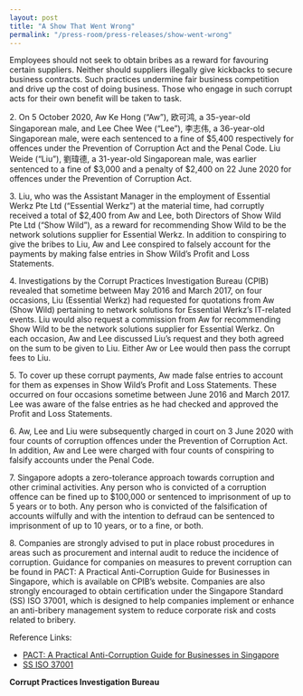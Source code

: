 ```yaml
---
layout: post
title: "A Show That Went Wrong"
permalink: "/press-room/press-releases/show-went-wrong"
---
```

Employees should not seek to obtain bribes as a reward for favouring certain suppliers. Neither should suppliers illegally give kickbacks to secure business contracts. Such practices undermine fair business competition and drive up the cost of doing business. Those who engage in such corrupt acts for their own benefit will be taken to task.

2\.     On 5 October 2020, Aw Ke Hong (“Aw”), 欧可鸿, a 35-year-old Singaporean male, and Lee Chee Wee (“Lee”), 李志伟, a 36-year-old Singaporean male, were each sentenced to a fine of $5,400 respectively for offences under the Prevention of Corruption Act and the Penal Code. Liu Weide (“Liu”), 劉瑋德, a 31-year-old Singaporean male, was earlier sentenced to a fine of $3,000 and a penalty of $2,400 on 22 June 2020 for offences under the Prevention of Corruption Act.

3\.     Liu, who was the Assistant Manager in the employment of Essential Werkz Pte Ltd (“Essential Werkz”) at the material time, had corruptly received a total of $2,400 from Aw and Lee, both Directors of Show Wild Pte Ltd (“Show Wild”), as a reward for recommending Show Wild to be the network solutions supplier for Essential Werkz. In addition to conspiring to give the bribes to Liu, Aw and Lee conspired to falsely account for the payments by making false entries in Show Wild’s Profit and Loss Statements.

4\.     Investigations by the Corrupt Practices Investigation Bureau (CPIB) revealed that sometime between May 2016 and March 2017, on four occasions, Liu (Essential Werkz) had requested for quotations from Aw (Show Wild) pertaining to network solutions for Essential Werkz’s IT-related events. Liu would also request a commission from Aw for recommending Show Wild to be the network solutions supplier for Essential Werkz. On each occasion, Aw and Lee discussed Liu’s request and they both agreed on the sum to be given to Liu. Either Aw or Lee would then pass the corrupt fees to Liu.

5\.     To cover up these corrupt payments, Aw made false entries to account for them as expenses in Show Wild’s Profit and Loss Statements. These occurred on four occasions sometime between June 2016 and March 2017. Lee was aware of the false entries as he had checked and approved the Profit and Loss Statements.

6\.     Aw, Lee and Liu were subsequently charged in court on 3 June 2020 with four counts of corruption offences under the Prevention of Corruption Act. In addition, Aw and Lee were charged with four counts of conspiring to falsify accounts under the Penal Code.

7\.     Singapore adopts a zero-tolerance approach towards corruption and other criminal activities. Any person who is convicted of a corruption offence can be fined up to $100,000 or sentenced to imprisonment of up to 5 years or to both. Any person who is convicted of the falsification of accounts wilfully and with the intention to defraud can be sentenced to imprisonment of up to 10 years, or to a fine, or both.

8\.     Companies are strongly advised to put in place robust procedures in areas such as procurement and internal audit to reduce the incidence of corruption. Guidance for companies on measures to prevent corruption can be found in PACT: A Practical Anti-Corruption Guide for Businesses in Singapore, which is available on CPIB’s website. Companies are also strongly encouraged to obtain certification under the Singapore Standard (SS) ISO 37001, which is designed to help companies implement or enhance an anti-bribery management system to reduce corporate risk and costs related to bribery. 

Reference Links:
* [PACT: A Practical Anti-Corruption Guide for Businesses in Singapore](/research-room/publications/anti-corruption-guide-for-businesses/)<br>
* [SS ISO 37001](/research-room/publications/ss-iso-37001/)
 
**Corrupt Practices Investigation Bureau**
